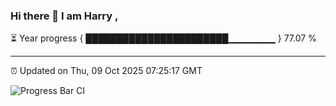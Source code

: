 ### Hi there 👋 I am Harry , 

⏳ Year progress { ███████████████████████▁▁▁▁▁▁▁ } 77.07 %

---

⏰ Updated on Thu, 09 Oct 2025 07:25:17 GMT

![Progress Bar CI](https://github.com/duykhang68/duykhang68/workflows/Progress%20Bar%20CI/badge.svg)
